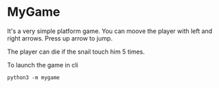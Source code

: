 # MyGame
It's a very simple platform game.
You can moove the player with left and right arrows.
Press up arrow to jump.

The player can die if the snail touch him 5 times.

To launch the game in cli
```
python3 -m mygame
```
